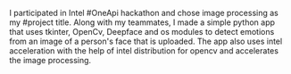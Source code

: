 I participated in Intel #OneApi hackathon and chose image processing as my #project title. Along with my teammates, I made a simple python app that uses tkinter, OpenCv, Deepface and os modules to detect emotions from an image of a person's face that is uploaded. The app also uses intel acceleration with the help of intel distribution for opencv and accelerates the image processing.
